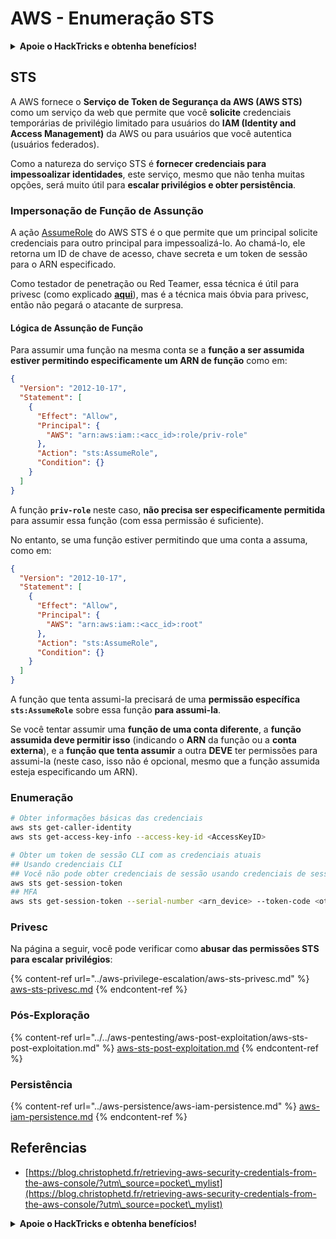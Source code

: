 # AWS - Enumeração STS

<details>

<summary><strong>Apoie o HackTricks e obtenha benefícios!</strong></summary>

* Se você deseja ver sua **empresa anunciada no HackTricks** ou se deseja acessar a **última versão do PEASS ou baixar o HackTricks em PDF**, confira os [**PLANOS DE ASSINATURA**](https://github.com/sponsors/carlospolop)!
* Adquira o [**swag oficial do PEASS & HackTricks**](https://peass.creator-spring.com)
* Descubra [**The PEASS Family**](https://opensea.io/collection/the-peass-family), nossa coleção exclusiva de [**NFTs**](https://opensea.io/collection/the-peass-family)
* **Junte-se ao** 💬 [**grupo do Discord**](https://discord.gg/hRep4RUj7f) ou ao [**grupo do telegram**](https://t.me/peass) ou **siga-me** no **Twitter** 🐦 [**@carlospolopm**](https://twitter.com/carlospolopm).
* **Compartilhe suas técnicas de hacking enviando PRs para os repositórios do** [**HackTricks**](https://github.com/carlospolop/hacktricks) e [**HackTricks Cloud**](https://github.com/carlospolop/hacktricks-cloud) no github.

</details>

## STS

A AWS fornece o **Serviço de Token de Segurança da AWS (AWS STS)** como um serviço da web que permite que você **solicite** credenciais temporárias de privilégio limitado para usuários do **IAM (Identity and Access Management)** da AWS ou para usuários que você autentica (usuários federados).

Como a natureza do serviço STS é **fornecer credenciais para impessoalizar identidades**, este serviço, mesmo que não tenha muitas opções, será muito útil para **escalar privilégios e obter persistência**.

### Impersonação de Função de Assunção

A ação [AssumeRole](https://docs.aws.amazon.com/STS/latest/APIReference/API\_AssumeRole.html) do AWS STS é o que permite que um principal solicite credenciais para outro principal para impessoalizá-lo. Ao chamá-lo, ele retorna um ID de chave de acesso, chave secreta e um token de sessão para o ARN especificado.

Como testador de penetração ou Red Teamer, essa técnica é útil para privesc (como explicado [**aqui**](../aws-privilege-escalation/aws-sts-privesc.md#sts-assumerole)), mas é a técnica mais óbvia para privesc, então não pegará o atacante de surpresa.

#### Lógica de Assunção de Função

Para assumir uma função na mesma conta se a **função a ser assumida estiver permitindo especificamente um ARN de função** como em:

```json
{
  "Version": "2012-10-17",
  "Statement": [
    {
      "Effect": "Allow",
      "Principal": {
        "AWS": "arn:aws:iam::<acc_id>:role/priv-role"
      },
      "Action": "sts:AssumeRole",
      "Condition": {}
    }
  ]
}
```

A função **`priv-role`** neste caso, **não precisa ser especificamente permitida** para assumir essa função (com essa permissão é suficiente).

No entanto, se uma função estiver permitindo que uma conta a assuma, como em:

```json
{
  "Version": "2012-10-17",
  "Statement": [
    {
      "Effect": "Allow",
      "Principal": {
        "AWS": "arn:aws:iam::<acc_id>:root"
      },
      "Action": "sts:AssumeRole",
      "Condition": {}
    }
  ]
}
```

A função que tenta assumi-la precisará de uma **permissão específica `sts:AssumeRole`** sobre essa função **para assumi-la**.

Se você tentar assumir uma **função de uma conta diferente**, a **função assumida deve permitir isso** (indicando o **ARN** da função ou a **conta externa**), e a **função que tenta assumir** a outra **DEVE** ter permissões para assumi-la (neste caso, isso não é opcional, mesmo que a função assumida esteja especificando um ARN).

### Enumeração

```bash
# Obter informações básicas das credenciais
aws sts get-caller-identity
aws sts get-access-key-info --access-key-id <AccessKeyID>

# Obter um token de sessão CLI com as credenciais atuais
## Usando credenciais CLI
## Você não pode obter credenciais de sessão usando credenciais de sessão
aws sts get-session-token
## MFA
aws sts get-session-token --serial-number <arn_device> --token-code <otp_code>
```

### Privesc

Na página a seguir, você pode verificar como **abusar das permissões STS para escalar privilégios**:

{% content-ref url="../aws-privilege-escalation/aws-sts-privesc.md" %}
[aws-sts-privesc.md](../aws-privilege-escalation/aws-sts-privesc.md)
{% endcontent-ref %}

### Pós-Exploração

{% content-ref url="../../aws-pentesting/aws-post-exploitation/aws-sts-post-exploitation.md" %}
[aws-sts-post-exploitation.md](../../aws-pentesting/aws-post-exploitation/aws-sts-post-exploitation.md)
{% endcontent-ref %}

### Persistência

{% content-ref url="../aws-persistence/aws-iam-persistence.md" %}
[aws-iam-persistence.md](../aws-persistence/aws-iam-persistence.md)
{% endcontent-ref %}

## Referências

* [https://blog.christophetd.fr/retrieving-aws-security-credentials-from-the-aws-console/?utm\_source=pocket\_mylist](https://blog.christophetd.fr/retrieving-aws-security-credentials-from-the-aws-console/?utm\_source=pocket\_mylist)

<details>

<summary><strong>Apoie o HackTricks e obtenha benefícios!</strong></summary>

* Se você deseja ver sua **empresa anunciada no HackTricks** ou se deseja acessar a **última versão do PEASS ou baixar o HackTricks em PDF**, confira os [**PLANOS DE ASSINATURA**](https://github.com/sponsors/carlospolop)!
* Adquira o [**swag oficial do PEASS & HackTricks**](https://peass.creator-spring.com)
* Descubra [**The PEASS Family**](https://opensea.io/collection/the-peass-family), nossa coleção exclusiva de [**NFTs**](https://opensea.io/collection/the-peass-family)
* **Junte-se ao** 💬 [**grupo do Discord**](https://discord.gg/hRep4RUj7f) ou ao [**grupo do telegram**](https://t.me/peass) ou **siga-me** no **Twitter** 🐦 [**@carlospolopm**](https://twitter.com/carlospolopm).
* **Compartilhe suas técnicas de hacking enviando PRs para os repositórios do** [**HackTricks**](https://github.com/carlospolop/hacktricks) e [**HackTricks Cloud**](https://github.com/carlospolop/hacktricks-cloud) no github.

</details>